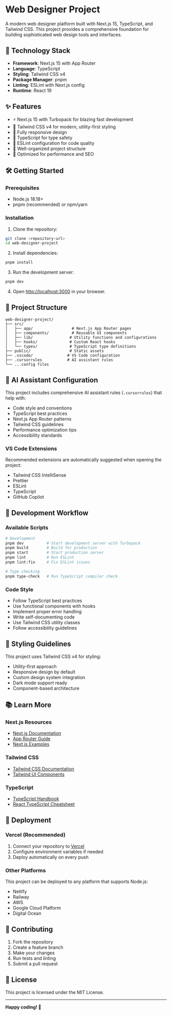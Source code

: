 # Web Designer Project

A modern web designer platform built with Next.js 15, TypeScript, and Tailwind CSS. This project provides a comprehensive foundation for building sophisticated web design tools and interfaces.

## 🚀 Technology Stack

- **Framework**: Next.js 15 with App Router
- **Language**: TypeScript
- **Styling**: Tailwind CSS v4
- **Package Manager**: pnpm
- **Linting**: ESLint with Next.js config
- **Runtime**: React 19

## ✨ Features

- ⚡ Next.js 15 with Turbopack for blazing fast development
- 🎨 Tailwind CSS v4 for modern, utility-first styling
- 📱 Fully responsive design
- 🔧 TypeScript for type safety
- 🎯 ESLint configuration for code quality
- 📁 Well-organized project structure
- 🚀 Optimized for performance and SEO

## 🛠️ Getting Started

### Prerequisites

- Node.js 18.18+ 
- pnpm (recommended) or npm/yarn

### Installation

1. Clone the repository:
```bash
git clone <repository-url>
cd web-designer-project
```

2. Install dependencies:
```bash
pnpm install
```

3. Run the development server:
```bash
pnpm dev
```

4. Open [http://localhost:3000](http://localhost:3000) in your browser.

## 📁 Project Structure

```
web-designer-project/
├── src/
│   ├── app/                 # Next.js App Router pages
│   ├── components/          # Reusable UI components
│   ├── lib/                # Utility functions and configurations
│   ├── hooks/              # Custom React hooks
│   └── types/              # TypeScript type definitions
├── public/                 # Static assets
├── .vscode/               # VS Code configuration
├── .cursorrules           # AI assistant rules
└── ...config files
```

## 🎯 AI Assistant Configuration

This project includes comprehensive AI assistant rules (`.cursorrules`) that help with:

- Code style and conventions
- TypeScript best practices
- Next.js App Router patterns
- Tailwind CSS guidelines
- Performance optimization tips
- Accessibility standards

### VS Code Extensions

Recommended extensions are automatically suggested when opening the project:

- Tailwind CSS IntelliSense
- Prettier
- ESLint
- TypeScript
- GitHub Copilot

## 🚀 Development Workflow

### Available Scripts

```bash
# Development
pnpm dev          # Start development server with Turbopack
pnpm build        # Build for production
pnpm start        # Start production server
pnpm lint         # Run ESLint
pnpm lint:fix     # Fix ESLint issues

# Type checking
pnpm type-check   # Run TypeScript compiler check
```

### Code Style

- Follow TypeScript best practices
- Use functional components with hooks
- Implement proper error handling
- Write self-documenting code
- Use Tailwind CSS utility classes
- Follow accessibility guidelines

## 🎨 Styling Guidelines

This project uses Tailwind CSS v4 for styling:

- Utility-first approach
- Responsive design by default
- Custom design system integration
- Dark mode support ready
- Component-based architecture

## 📚 Learn More

### Next.js Resources
- [Next.js Documentation](https://nextjs.org/docs)
- [App Router Guide](https://nextjs.org/docs/app)
- [Next.js Examples](https://github.com/vercel/next.js/tree/canary/examples)

### Tailwind CSS
- [Tailwind CSS Documentation](https://tailwindcss.com/docs)
- [Tailwind UI Components](https://tailwindui.com)

### TypeScript
- [TypeScript Handbook](https://www.typescriptlang.org/docs)
- [React TypeScript Cheatsheet](https://react-typescript-cheatsheet.netlify.app)

## 🚀 Deployment

### Vercel (Recommended)

1. Connect your repository to [Vercel](https://vercel.com)
2. Configure environment variables if needed
3. Deploy automatically on every push

### Other Platforms

This project can be deployed to any platform that supports Node.js:

- Netlify
- Railway
- AWS
- Google Cloud Platform
- Digital Ocean

## 🤝 Contributing

1. Fork the repository
2. Create a feature branch
3. Make your changes
4. Run tests and linting
5. Submit a pull request

## 📄 License

This project is licensed under the MIT License.

---

**Happy coding! 🎉**
